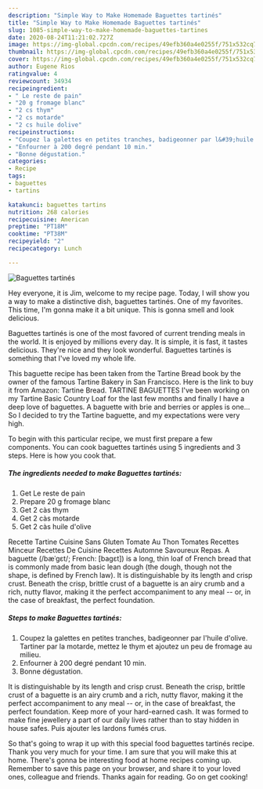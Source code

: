```yaml
---
description: "Simple Way to Make Homemade Baguettes tartinés"
title: "Simple Way to Make Homemade Baguettes tartinés"
slug: 1085-simple-way-to-make-homemade-baguettes-tartines
date: 2020-08-24T11:21:02.727Z
image: https://img-global.cpcdn.com/recipes/49efb360a4e0255f/751x532cq70/baguettes-tartines-photo-principale-de-la-recette.jpg
thumbnail: https://img-global.cpcdn.com/recipes/49efb360a4e0255f/751x532cq70/baguettes-tartines-photo-principale-de-la-recette.jpg
cover: https://img-global.cpcdn.com/recipes/49efb360a4e0255f/751x532cq70/baguettes-tartines-photo-principale-de-la-recette.jpg
author: Eugene Rios
ratingvalue: 4
reviewcount: 34934
recipeingredient:
- " Le reste de pain"
- "20 g fromage blanc"
- "2 cs thym"
- "2 cs motarde"
- "2 cs huile dolive"
recipeinstructions:
- "Coupez la galettes en petites tranches, badigeonner par l&#39;huile d&#39;olive. Tartiner par la motarde, mettez le thym et ajoutez un peu de fromage au milieu."
- "Enfourner à 200 degré pendant 10 min."
- "Bonne dégustation."
categories:
- Recipe
tags:
- baguettes
- tartins

katakunci: baguettes tartins 
nutrition: 268 calories
recipecuisine: American
preptime: "PT18M"
cooktime: "PT38M"
recipeyield: "2"
recipecategory: Lunch

---
```



![Baguettes tartinés](https://img-global.cpcdn.com/recipes/49efb360a4e0255f/751x532cq70/baguettes-tartines-photo-principale-de-la-recette.jpg)

Hey everyone, it is Jim, welcome to my recipe page. Today, I will show you a way to make a distinctive dish, baguettes tartinés. One of my favorites. This time, I'm gonna make it a bit unique. This is gonna smell and look delicious.

Baguettes tartinés is one of the most favored of current trending meals in the world. It is enjoyed by millions every day. It is simple, it is fast, it tastes delicious. They're nice and they look wonderful. Baguettes tartinés is something that I've loved my whole life.

This baguette recipe has been taken from the Tartine Bread book by the owner of the famous Tartine Bakery in San Francisco. Here is the link to buy it from Amazon: Tartine Bread. TARTINE BAGUETTES I&#39;ve been working on my Tartine Basic Country Loaf for the last few months and finally I have a deep love of baguettes. A baguette with brie and berries or apples is one… So I decided to try the Tartine baguette, and my expectations were very high.


To begin with this particular recipe, we must first prepare a few components. You can cook baguettes tartinés using 5 ingredients and 3 steps. Here is how you cook that.

<!--inarticleads1-->

##### The ingredients needed to make Baguettes tartinés:

1. Get  Le reste de pain
1. Prepare 20 g fromage blanc
1. Get 2 càs thym
1. Get 2 càs motarde
1. Get 2 càs huile d&#39;olive


Recette Tartine Cuisine Sans Gluten Tomate Au Thon Tomates Recettes Minceur Recettes De Cuisine Recettes Automne Savoureux Repas. A baguette (/bæˈɡɛt/; French: [baɡɛt]) is a long, thin loaf of French bread that is commonly made from basic lean dough (the dough, though not the shape, is defined by French law). It is distinguishable by its length and crisp crust. Beneath the crisp, brittle crust of a baguette is an airy crumb and a rich, nutty flavor, making it the perfect accompaniment to any meal -- or, in the case of breakfast, the perfect foundation. 

<!--inarticleads2-->

##### Steps to make Baguettes tartinés:

1. Coupez la galettes en petites tranches, badigeonner par l&#39;huile d&#39;olive. Tartiner par la motarde, mettez le thym et ajoutez un peu de fromage au milieu.
1. Enfourner à 200 degré pendant 10 min.
1. Bonne dégustation.


It is distinguishable by its length and crisp crust. Beneath the crisp, brittle crust of a baguette is an airy crumb and a rich, nutty flavor, making it the perfect accompaniment to any meal -- or, in the case of breakfast, the perfect foundation. Keep more of your hard-earned cash. It was formed to make fine jewellery a part of our daily lives rather than to stay hidden in house safes. Puis ajouter les lardons fumés crus. 

So that's going to wrap it up with this special food baguettes tartinés recipe. Thank you very much for your time. I am sure that you will make this at home. There's gonna be interesting food at home recipes coming up. Remember to save this page on your browser, and share it to your loved ones, colleague and friends. Thanks again for reading. Go on get cooking!
